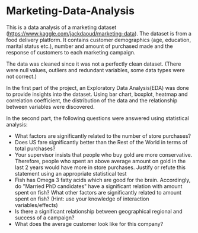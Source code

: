 # Marketing-Data-Analysis
This is a data analysis of a marketing dataset (https://www.kaggle.com/jackdaoud/marketing-data). The dataset is from a food delivery platform. It contains customer demographics (age, education, marital status etc.), number and amount of purchased made and the response of customers to each marketing campaign.

The data was cleaned since it was not a perfectly clean dataset. (There were null values, outliers and redundant variables, some data types were not correct.)

In the first part of the project, an Exploratory Data Analysis(EDA) was done to provide insights into the dataset. Using bar chart, boxplot, heatmap and correlation coefficient, the distribution of the data and the relationship between variables were discovered.

In the second part, the following questions were answered using statistical analysis:

* What factors are significantly related to the number of store purchases?
* Does US fare significantly better than the Rest of the World in terms of total purchases?
* Your supervisor insists that people who buy gold are more conservative. Therefore, people who spent an above average amount on gold in the last 2 years would have more in store purchases. Justify or refute this statement using an appropriate statistical test
* Fish has Omega 3 fatty acids which are good for the brain. Accordingly, do "Married PhD candidates" have a significant relation with amount spent on fish? What other factors are significantly related to amount spent on fish? (Hint: use your knowledge of interaction variables/effects)
* Is there a significant relationship between geographical regional and success of a campaign?
* What does the average customer look like for this company?
